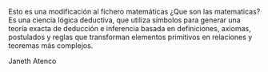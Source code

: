 Esto es una modificación al fichero matemáticas
¿Que son las matematicas?
Es una ciencia lógica deductiva, que utiliza símbolos para generar una teoría exacta de deducción e inferencia basada en definiciones, axiomas, postulados y reglas que transforman elementos primitivos en relaciones y teoremas más complejos. 

Janeth Atenco
